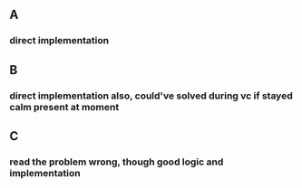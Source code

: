 ## A
  ### direct implementation

## B
 ### direct implementation also, could've solved during vc if stayed calm present at moment

## C
  ### read the problem wrong, though good logic and implementation
